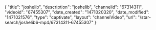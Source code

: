 {
    "title": "joshelib",
    "description": "joshelib",
    "channelid": "67314311",
    "videoid": "67455307",
    "date_created": "1471020320",
    "date_modified": "1471021576",
    "type": "captivate",
    "layout": "channelVideo",
    "url": "\/star-search\/joshelib6-mp4\/67314311-67455307"
}